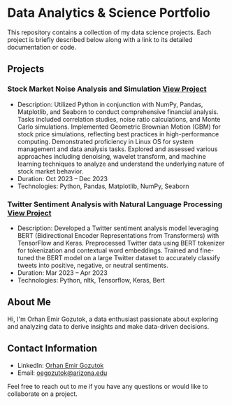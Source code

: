# Data Analytics & Science Portfolio

This repository contains a collection of my data science projects. Each project is briefly described below along with a link to its detailed documentation or code.

## Projects

### Stock Market Noise Analysis and Simulation [View Project](stockproj.ipynb)
- Description: Utilized Python in conjunction with NumPy, Pandas, Matplotlib, and Seaborn to conduct comprehensive financial analysis. Tasks included correlation studies, noise ratio calculations, and Monte Carlo simulations. Implemented Geometric Brownian Motion (GBM) for stock price simulations, reflecting best practices in high-performance computing. Demonstrated proficiency in Linux OS for system management and data analysis tasks. Explored and assessed various approaches including denoising, wavelet transform, and machine learning techniques to analyze and understand the underlying nature of stock market behavior.
- Duration: Oct 2023 – Dec 2023
- Technologies: Python, Pandas, Matplotlib, NumPy, Seaborn

### Twitter Sentiment Analysis with Natural Language Processing [View Project](twitternlp.ipynb)
- Description: Developed a Twitter sentiment analysis model leveraging BERT (Bidirectional Encoder Representations from Transformers) with TensorFlow and Keras. Preprocessed Twitter data using BERT tokenizer for tokenization and contextual word embeddings. Trained and fine-tuned the BERT model on a large Twitter dataset to accurately classify tweets into positive, negative, or neutral sentiments.
- Duration: Mar 2023 – Apr 2023
- Technologies: Python, nltk, Tensorflow, Keras, Bert

## About Me
Hi, I'm Orhan Emir Gozutok, a data enthusiast passionate about exploring and analyzing data to derive insights and make data-driven decisions.

## Contact Information
- LinkedIn: [Orhan Emir Gozutok](https://www.linkedin.com/in/oegozutok/)
- Email: oegozutok@arizona.edu

Feel free to reach out to me if you have any questions or would like to collaborate on a project.
